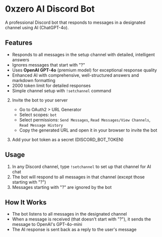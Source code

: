 # 0xzero AI Discord Bot

A professional Discord bot that responds to messages in a designated channel using AI (ChatGPT-4o).

## Features

- Responds to all messages in the setup channel with detailed, intelligent answers
- Ignores messages that start with "?"
- Uses **OpenAI GPT-4o** (premium model) for exceptional response quality
- Enhanced AI with comprehensive, well-structured answers and markdown formatting
- 2000 token limit for detailed responses
- Simple channel setup with `!setchannel` command

2. Invite the bot to your server
   - Go to OAuth2 > URL Generator
   - Select scopes: `bot`
   - Select permissions: `Send Messages`, `Read Messages/View Channels`, `Read Message History`
   - Copy the generated URL and open it in your browser to invite the bot

3. Add your bot token as a secret (DISCORD_BOT_TOKEN)

## Usage

1. In any Discord channel, type `!setchannel` to set up that channel for AI chat
2. The bot will respond to all messages in that channel (except those starting with "?")
3. Messages starting with "?" are ignored by the bot

## How It Works

- The bot listens to all messages in the designated channel
- When a message is received (that doesn't start with "?"), it sends the message to OpenAI's GPT-4o-mini
- The AI response is sent back as a reply to the user's message
